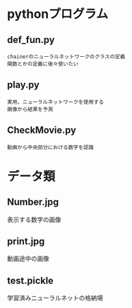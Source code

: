 # pythonプログラム
## def_fun.py

    chainerのニューラルネットワークのクラスの定義
    関数とかの定義に後々使いたい
## play.py

    実用，ニューラルネットワークを使用する
    画像から結果を予測

## CheckMovie.py

    動画から中央部分における数字を認識

# データ類
## Number.jpg

表示する数字の画像

## print.jpg

動画途中の画像

## test.pickle

学習済みニューラルネットの格納場
